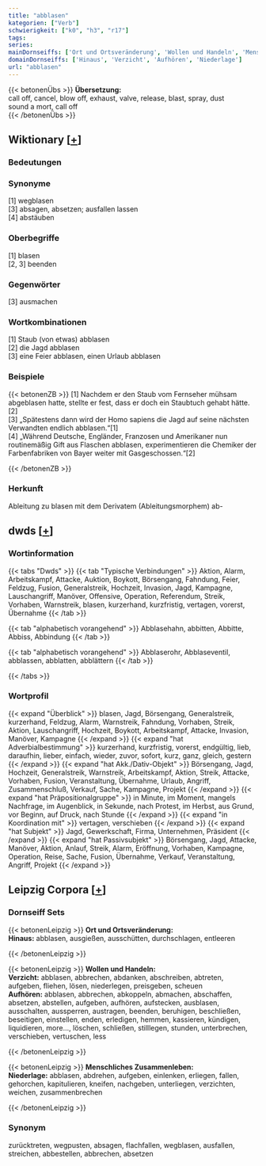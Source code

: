 ```yaml
---
title: "abblasen"
kategorien: ["Verb"]
schwierigkeit: ["k0", "h3", "r17"]
tags:
series:
mainDornseiffs: ['Ort und Ortsveränderung', 'Wollen und Handeln', 'Menschliches Zusammenleben']
domainDornseiffs: ['Hinaus', 'Verzicht', 'Aufhören', 'Niederlage']
url: "abblasen"
---
```


{{< betonenÜbs >}}
**Übersetzung:**  
call off, cancel, blow off, exhaust, valve, release, blast, spray, dust  
sound a mort, call off  
{{< /betonenÜbs >}}

## Wiktionary [[+](https://de.wiktionary.org/wiki/abblasen)]

### Bedeutungen

### Synonyme
[1] wegblasen  
[3] absagen, absetzen; ausfallen lassen  
[4] abstäuben  

### Oberbegriffe
[1] blasen  
[2, 3] beenden  

### Gegenwörter
[3] ausmachen  

### Wortkombinationen
[1] Staub (von etwas) abblasen  
[2] die Jagd abblasen  
[3] eine Feier abblasen, einen Urlaub abblasen  

### Beispiele
{{< betonenZB >}}
[1] Nachdem er den Staub vom Fernseher mühsam abgeblasen hatte, stellte er fest, dass er doch ein Staubtuch gehabt hätte.  
[2]  
[3] „Spätestens dann wird der Homo sapiens die Jagd auf seine nächsten Verwandten endlich abblasen.“[1]  
[4] „Während Deutsche, Engländer, Franzosen und Amerikaner nun routinemäßig Gift aus Flaschen abblasen, experimentieren die Chemiker der Farbenfabriken von Bayer weiter mit Gasgeschossen.“[2]  

{{< /betonenZB >}}
### Herkunft
Ableitung zu blasen mit dem Derivatem (Ableitungsmorphem) ab-  



## dwds [[+](https://www.dwds.de/wb/abblasen)]

### Wortinformation
{{< tabs "Dwds" >}}
{{< tab "Typische Verbindungen" >}}
Aktion, Alarm, Arbeitskampf, Attacke, Auktion, Boykott, Börsengang, Fahndung, Feier, Feldzug, Fusion, Generalstreik, Hochzeit, Invasion, Jagd, Kampagne, Lauschangriff, Manöver, Offensive, Operation, Referendum, Streik, Vorhaben, Warnstreik, blasen, kurzerhand, kurzfristig, vertagen, vorerst, Übernahme
{{< /tab >}}

{{< tab "alphabetisch vorangehend" >}}
Abblasehahn, abbitten, Abbitte, Abbiss, Abbindung
{{< /tab >}}

{{< tab "alphabetisch vorangehend" >}}
Abblaserohr, Abblaseventil, abblassen, abblatten, abblättern
{{< /tab >}}

{{< /tabs >}}

### Wortprofil
{{< expand "Überblick" >}} blasen, Jagd, Börsengang, Generalstreik, kurzerhand, Feldzug, Alarm, Warnstreik, Fahndung, Vorhaben, Streik, Aktion, Lauschangriff, Hochzeit, Boykott, Arbeitskampf, Attacke, Invasion, Manöver, Kampagne {{< /expand >}}
{{< expand "hat Adverbialbestimmung" >}} kurzerhand, kurzfristig, vorerst, endgültig, lieb, daraufhin, lieber, einfach, wieder, zuvor, sofort, kurz, ganz, gleich, gestern {{< /expand >}}
{{< expand "hat Akk./Dativ-Objekt" >}} Börsengang, Jagd, Hochzeit, Generalstreik, Warnstreik, Arbeitskampf, Aktion, Streik, Attacke, Vorhaben, Fusion, Veranstaltung, Übernahme, Urlaub, Angriff, Zusammenschluß, Verkauf, Sache, Kampagne, Projekt {{< /expand >}}
{{< expand "hat Präpositionalgruppe" >}} in Minute, im Moment, mangels Nachfrage, im Augenblick, in Sekunde, nach Protest, im Herbst, aus Grund, vor Beginn, auf Druck, nach Stunde {{< /expand >}}
{{< expand "in Koordination mit" >}} vertagen, verschieben {{< /expand >}}
{{< expand "hat Subjekt" >}} Jagd, Gewerkschaft, Firma, Unternehmen, Präsident {{< /expand >}}
{{< expand "hat Passivsubjekt" >}} Börsengang, Jagd, Attacke, Manöver, Aktion, Anlauf, Streik, Alarm, Eröffnung, Vorhaben, Kampagne, Operation, Reise, Sache, Fusion, Übernahme, Verkauf, Veranstaltung, Angriff, Projekt {{< /expand >}}

## Leipzig Corpora [[+](https://corpora.uni-leipzig.de/en/res?word=abblasen&corpusId=deu_newscrawl-public_2018)]

### Dornseiff Sets
{{< betonenLeipzig >}}
**Ort und Ortsveränderung:**  
**Hinaus:** abblasen, ausgießen, ausschütten, durchschlagen, entleeren  

{{< /betonenLeipzig >}}


{{< betonenLeipzig >}}
**Wollen und Handeln:**  
**Verzicht:** abblasen, abbrechen, abdanken, abschreiben, abtreten, aufgeben, fliehen, lösen, niederlegen, preisgeben, scheuen  
**Aufhören:** abblasen, abbrechen, abkoppeln, abmachen, abschaffen, absetzen, abstellen, aufgeben, aufhören, aufstecken, ausblasen, ausschalten, aussperren, austragen, beenden, beruhigen, beschließen, beseitigen, einstellen, enden, erledigen, hemmen, kassieren, kündigen, liquidieren, more..., löschen, schließen, stilllegen, stunden, unterbrechen, verschieben, vertuschen, less  

{{< /betonenLeipzig >}}


{{< betonenLeipzig >}}
**Menschliches Zusammenleben:**  
**Niederlage:** abblasen, abdrehen, aufgeben, einlenken, erliegen, fallen, gehorchen, kapitulieren, kneifen, nachgeben, unterliegen, verzichten, weichen, zusammenbrechen  

{{< /betonenLeipzig >}}

### Synonym
zurücktreten, wegpusten, absagen, flachfallen, wegblasen, ausfallen, streichen, abbestellen, abbrechen, absetzen

